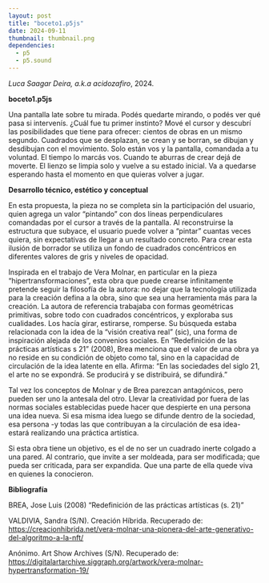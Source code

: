```yaml
---
layout: post
title: "boceto1.p5js"
date: 2024-09-11
thumbnail: thumbnail.png
dependencies:
  - p5
  - p5.sound
---
```


<div id="div-sketch">
  <script type="text/javascript" src="sketch.js"></script>
</div>

_Luca Saagar Deira, a.k.a acidozafiro_, 2024.

**boceto1.p5js**

Una pantalla late sobre tu mirada. Podés quedarte mirando, o podés ver qué pasa si intervenís. ¿Cuál fue tu primer instinto? Mové el cursor y descubrí las posibilidades que tiene para ofrecer: cientos de obras en un mismo segundo. Cuadrados que se desplazan, se crean y se borran, se dibujan y desdibujan con el movimiento. Solo están vos y la pantalla, comandada a tu voluntad. El tiempo lo marcás vos. Cuando te aburras de crear dejá de moverte. El lienzo se limpia solo y vuelve a su estado inicial. Va a quedarse esperando hasta el momento en que quieras volver a jugar. 

**Desarrollo técnico, estético y conceptual**

En esta propuesta, la pieza no se completa sin la participación del usuario, quien agrega un valor “pintando” con dos líneas perpendiculares comandadas por el cursor a través de la pantalla. Al reconstruirse la estructura que subyace, el usuario puede volver a “pintar” cuantas veces quiera, sin expectativas de llegar a un resultado concreto. Para crear esta ilusión de borrador se utiliza un fondo de cuadrados concéntricos en diferentes valores de gris y niveles de opacidad.

Inspirada en el trabajo de Vera Molnar, en particular en la pieza “hipertransformaciones”, esta obra que puede crearse infinitamente pretende seguir la filosofía de la autora: no dejar que la tecnología utilizada para la creación defina a la obra, sino que sea una herramienta más para la creación. La autora de referencia trabajaba con formas geométricas primitivas, sobre todo con cuadrados concéntricos, y exploraba sus cualidades. Los hacía girar, estirarse, romperse. Su búsqueda estaba relacionada con la idea de la “visión creativa real” (sic), una forma de inspiración alejada de los convenios sociales. En “Redefinición de las prácticas artísticas s 21” (2008), Brea menciona que el valor de una obra ya no reside en su condición de objeto como tal, sino en la capacidad de circulación de la idea latente en ella. Afirma: “En las sociedades del siglo 21, el arte no se expondrá. Se producirá y se distribuirá, se difundirá.” 

Tal vez los conceptos de Molnar y de Brea parezcan antagónicos, pero pueden ser uno la antesala del otro. Llevar la creatividad por fuera de las normas sociales establecidas puede hacer que despierte en una persona una idea nueva. Si esa misma idea luego se difunde dentro de la sociedad, esa persona -y todas las que contribuyan a la circulación de esa idea- estará realizando una práctica artística.

Si esta obra tiene un objetivo, es el de no ser un cuadrado inerte colgado a una pared. Al contrario, que invite a ser moldeada, para ser modificada; que pueda ser criticada, para ser expandida. Que una parte de ella quede viva en quienes la conocieron.

**Bibliografía**

BREA, Jose Luis (2008) “Redefinición de las prácticas artísticas (s. 21)” 

VALDIVIA, Sandra (S/N). Creación Híbrida. Recuperado de: https://creacionhibrida.net/vera-molnar-una-pionera-del-arte-generativo-del-algoritmo-a-la-nft/ 

Anónimo. Art Show Archives (S/N). Recuperado de: https://digitalartarchive.siggraph.org/artwork/vera-molnar-hypertransformation-19/ 
